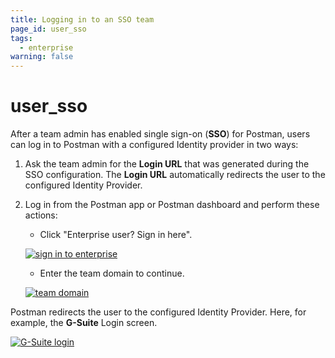 ```yaml
---
title: Logging in to an SSO team
page_id: user_sso
tags:
  - enterprise
warning: false
---
```


# user\_sso

After a team admin has enabled single sign-on \(**SSO**\) for Postman, users can log in to Postman with a configured Identity provider in two ways:

1. Ask the team admin for the **Login URL** that was generated during the SSO configuration. The **Login URL** automatically redirects the user to the configured Identity Provider.
2. Log in from the Postman app or Postman dashboard and perform these actions:

   * Click "Enterprise user? Sign in here".

   [![sign in to enterprise](https://s3.amazonaws.com/postman-static-getpostman-com/postman-docs/59036606.png)](https://s3.amazonaws.com/postman-static-getpostman-com/postman-docs/59036606.png)

   * Enter the team domain to continue. 

   [![team domain](https://s3.amazonaws.com/postman-static-getpostman-com/postman-docs/59037264.png)](https://s3.amazonaws.com/postman-static-getpostman-com/postman-docs/59037264.png)

Postman redirects the user to the configured Identity Provider. Here, for example, the **G-Suite** Login screen.

[![G-Suite login](https://s3.amazonaws.com/postman-static-getpostman-com/postman-docs/59036889.png)](https://s3.amazonaws.com/postman-static-getpostman-com/postman-docs/59036889.png)

